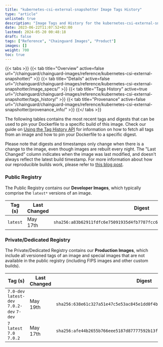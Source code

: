 ```yaml
---
title: "kubernetes-csi-external-snapshotter Image Tags History"
type: "article"
unlisted: true
description: "Image Tags and History for the kubernetes-csi-external-snapshotter Chainguard Image"
date: 2023-06-22T11:07:52+02:00
lastmod: 2024-05-20 00:48:18
draft: false
tags: ["Reference", "Chainguard Images", "Product"]
images: []
weight: 700
toc: true
---
```


{{< tabs >}}
{{< tab title="Overview" active=false url="/chainguard/chainguard-images/reference/kubernetes-csi-external-snapshotter/" >}}
{{< tab title="Details" active=false url="/chainguard/chainguard-images/reference/kubernetes-csi-external-snapshotter/image_specs/" >}}
{{< tab title="Tags History" active=true url="/chainguard/chainguard-images/reference/kubernetes-csi-external-snapshotter/tags_history/" >}}
{{< tab title="Provenance" active=false url="/chainguard/chainguard-images/reference/kubernetes-csi-external-snapshotter/provenance_info/" >}}
{{</ tabs >}}

The following tables contains the most recent tags and digests that can be used to pin your Dockerfile to a specific build of this image. Check our guide on [Using the Tag History API](/chainguard/chainguard-images/using-the-tag-history-api/) for information on how to fetch all tags from an image and how to pin your Dockerfile to a specific digest.

Please note that digests and timestamps only change when there is a change to the image, even though images are rebuilt every night. The "Last Changed" column indicates when the image was last modified, and doesn't always reflect the latest build timestamp. For more information about how our reproducible builds work, please refer to [this blog post](https://www.chainguard.dev/unchained/reproducing-chainguards-reproducible-image-builds).

### Public Registry
The Public Registry contains our **Developer Images**, which typically comprise the `latest*` versions of an image.

| Tag (s)   | Last Changed | Digest                                                                    |
|-----------|--------------|---------------------------------------------------------------------------|
|  `latest` | May 17th     | `sha256:a83b62911fdfc6e75091935d4fb7787fcc6240d17a48140cd979a1f91718cf0e` |


### Private/Dedicated Registry
The Private/Dedicated Registry contains our **Production Images**, which include all versioned tags of an image and special images that are not available in the public registry (including FIPS images and other custom builds).

| Tag (s)                                     | Last Changed | Digest                                                                    |
|---------------------------------------------|--------------|---------------------------------------------------------------------------|
|  `7.0-dev` `latest-dev` `7.0.2-dev` `7-dev` | May 19th     | `sha256:638e61c327a51e47c5e53ac845e1dd0f4bdd6e3157949035154f2e75557f0f5d` |
|  `7` `latest` `7.0` `7.0.2`                 | May 17th     | `sha256:afe44b2655b766eee5187d87777592b13f83ef85144becea23b94a75de333d2d` |

